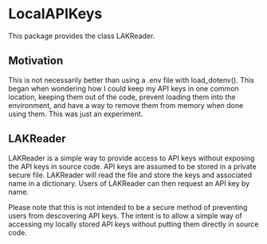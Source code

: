 # LocalAPIKeys
This package provides the class LAKReader.

## Motivation
This is not necessarily better than using a .env file with load_dotenv().
This began when wondering how I could keep my API keys in one common location, keeping them out of the code, prevent loading them into the environment, and have a way to remove them from memory when done using them.
This was just an experiment.

## LAKReader
LAKReader is a simple way to provide access to API keys without exposing the
API keys in source code.
API keys are assumed to be stored in a private secure file.
LAKReader will read the file and store the keys and associated name in a dictionary.
Users of LAKReader can then request an API key by name.

Please note that this is not intended to be a secure method of preventing users
from descovering API keys.  The intent is to allow a simple way of accessing
my locally stored API keys without putting them directly in source code.

